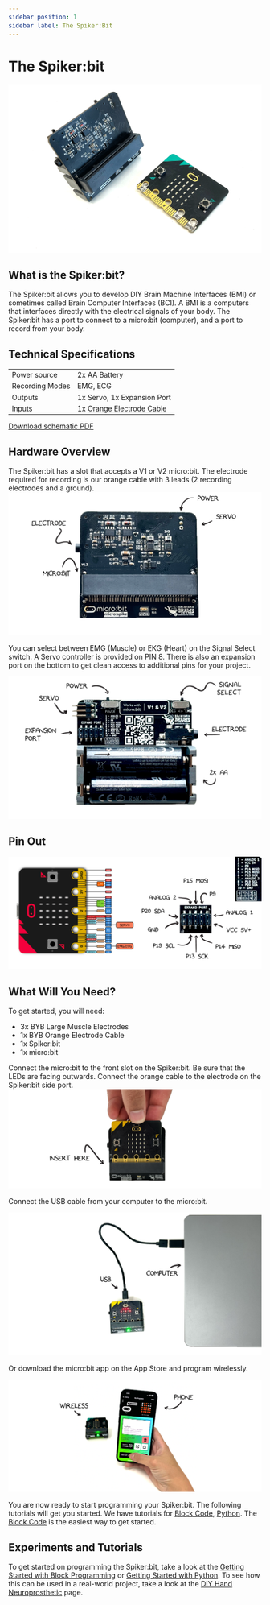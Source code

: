 ```yaml
---
sidebar position: 1
sidebar label: The Spiker:Bit
---
```


# The Spiker:bit #

![ Image of Spiker:bit ](./NeuroBit.png)

## What is the Spiker:bit? ## 
The Spiker:bit allows you to develop DIY Brain Machine Interfaces (BMI) or sometimes called Brain Computer Interfaces (BCI).  A BMI is a computers that interfaces directly with the electrical signals of your body. The Spiker:bit has a port to connect to a micro:bit (computer), and a port to record from your body.  

## Technical Specifications ## 

| | |
|---|---|
| Power source | 2x AA Battery |
| Recording Modes| EMG, ECG |
|Outputs| 1x Servo, 1x Expansion Port|
|Inputs| 1x [Orange Electrode Cable](https://backyardbrains.com/products/muscleElectrodeCable)|

[Download schematic PDF](./ )

## Hardware Overview ## 
The Spiker:bit has a slot that accepts a V1 or V2 micro:bit.  The electrode required for recording is our orange cable with 3 leads (2 recording electrodes and a ground). 
![NeuroBit Top]( ./NeuroBit_Front.png)

You can select between EMG (Muscle) or EKG (Heart) on the Signal Select switch.  A Servo controller is provided on PIN 8. There is also an expansion port on the bottom to get clean access to additional pins for your project. 

![NeuroBit Bottom](./NeuroBit_Back.png )

## Pin Out ##
![NeuroBit Pin Out](./NeuroBit_IO.png)

## What Will You Need? ##

To get started, you will need:

* 3x BYB Large Muscle Electrodes
* 1x BYB Orange Electrode Cable
* 1x Spiker:bit
* 1x micro:bit

Connect the micro:bit to the front slot on the Spiker:bit.  Be sure that the LEDs are facing outwards. Connect the orange cable to the electrode on the Spiker:bit side port.  
![NeuroBit Connecting](./NeuroBit_Connect.png )

Connect the USB cable from your computer to the micro:bit. 

![NeuroBit USB](./NeuroBit_USB.png)

Or download the micro:bit app on the App Store and program wirelessly. 

![micro:bit App Programming](./NeuroBit_Phone.png)

 You are now ready to start programming your Spiker:bit.   The following tutorials will get you started.  We have tutorials for [Block Code](./Block), [Python](./Python).  The [Block Code](./Block) is the easiest way to get started.

## Experiments and Tutorials ## 

To get started on programming the Spiker:bit, take a look at the [Getting Started with Block Programming](./Block/) or [Getting Started with Python](./Python/). To see how this can be used in a real-world project, take a look at the [DIY Hand Neuroprosthetic](./DIY_Hand_Neuroprosthetic) page. 





